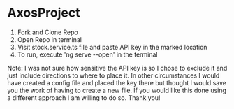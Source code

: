 # AxosProject

1. Fork and Clone Repo
2. Open Repo in terminal
3. Visit stock.service.ts file and paste API key in the marked location
4. To run, execute 'ng serve --open' in the terminal

Note: I was not sure how sensitive the API key is so I chose to exclude it and just include directions to where to place it. In other circumstances I would have created a config file and placed the key there but thought I would save you the work of having to create a new file. If you would like this done using a different approach I am willing to do so. Thank you!